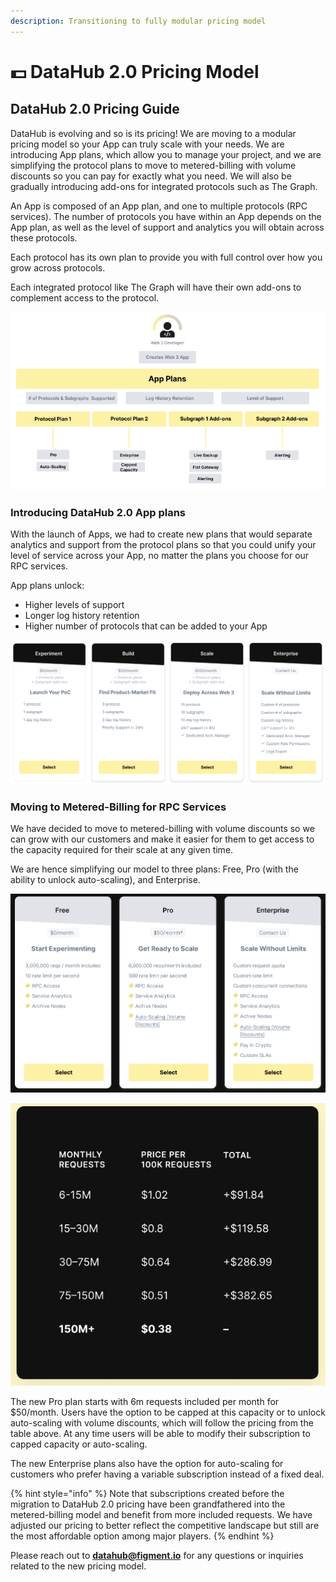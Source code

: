 ```yaml
---
description: Transitioning to fully modular pricing model
---
```


# 💵 DataHub 2.0 Pricing Model

## DataHub 2.0 Pricing Guide&#x20;

DataHub is evolving and so is its pricing! We are moving to a modular pricing model so your App can truly scale with your needs. We are introducing App plans, which allow you to manage your project, and we are simplifying the protocol plans to move to metered-billing with volume discounts so you can pay for exactly what you need. We will also be gradually introducing add-ons for integrated protocols such as The Graph.

An App is composed of an App plan, and one to multiple protocols (RPC services). The number of protocols you have within an App depends on the App plan, as well as the level of support and analytics you will obtain across these protocols.

Each protocol has its own plan to provide you with full control over how you grow across protocols.

Each integrated protocol like The Graph will have their own add-ons to complement access to the protocol.

![DataHub Modular Subscription Model](../.gitbook/assets/pricingmodel.PNG)

### Introducing DataHub 2.0 App plans&#x20;

With the launch of Apps, we had to create new plans that would separate analytics and support from the protocol plans so that you could unify your level of service across your App, no matter the plans you choose for our RPC services.

App plans unlock:&#x20;

* Higher levels of support&#x20;
* Longer log history retention&#x20;
* Higher number of protocols that can be added to your App

![App Plans manage your entire project](../.gitbook/assets/pricing4.PNG)

### Moving to Metered-Billing for RPC Services

We have decided to move to metered-billing with volume discounts so we can grow with our customers and make it easier for them to get access to the capacity required for their scale at any given time.

We are hence simplifying our model to three plans: Free, Pro (with the ability to unlock auto-scaling), and Enterprise.

![Metered-billing plans allow you to pay only for what you need](../.gitbook/assets/pricing5.PNG)

![Volume discounts allow you to scale without limits](../.gitbook/assets/pricing6.PNG)

The new Pro plan starts with 6m requests included per month for $50/month. Users have the option to be capped at this capacity or to unlock auto-scaling with volume discounts, which will follow the pricing from the table above. At any time users will be able to modify their subscription to capped capacity or auto-scaling.

The new Enterprise plans also have the option for auto-scaling for customers who prefer having a variable subscription instead of a fixed deal.

{% hint style="info" %}
Note that subscriptions created before the migration to DataHub 2.0 pricing have been grandfathered into the metered-billing model and benefit from more included requests. We have adjusted our pricing to better reflect the competitive landscape but still are the most affordable option among major players.
{% endhint %}

Please reach out to **datahub@figment.io** for any questions or inquiries related to the new pricing model.
